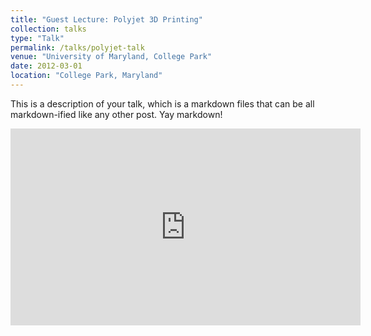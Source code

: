 ```yaml
---
title: "Guest Lecture: Polyjet 3D Printing"
collection: talks
type: "Talk"
permalink: /talks/polyjet-talk
venue: "University of Maryland, College Park"
date: 2012-03-01
location: "College Park, Maryland"
---
```


This is a description of your talk, which is a markdown files that can be all markdown-ified like any other post. Yay markdown!


<iframe width="560" height="315" src="https://www.youtube.com/embed/BBO2MtmonVc?si=1mthFg97DczFXUVj" title="YouTube video player" frameborder="0" allow="accelerometer; autoplay; clipboard-write; encrypted-media; gyroscope; picture-in-picture; web-share" referrerpolicy="strict-origin-when-cross-origin" allowfullscreen></iframe>